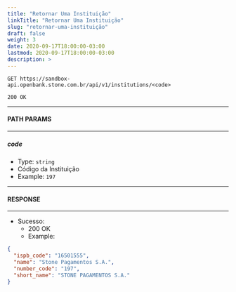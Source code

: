 ```yaml
---
title: "Retornar Uma Instituição"
linkTitle: "Retornar Uma Instituição"
slug: "retornar-uma-instituição"
draft: false
weight: 3
date: 2020-09-17T18:00:00-03:00
lastmod: 2020-09-17T18:00:00-03:00
description: >
---
```


```http
GET https://sandbox-api.openbank.stone.com.br/api/v1/institutions/<code>

200 OK
```

---

#### PATH PARAMS

---

##### code

- Type: `string`
- Código da Instituição
- Example: `197`

---

#### RESPONSE

---

- Sucesso:
  - 200 OK
  - Example:

```json
{
  "ispb_code": "16501555",
  "name": "Stone Pagamentos S.A.",
  "number_code": "197",
  "short_name": "STONE PAGAMENTOS S.A."
}
```
